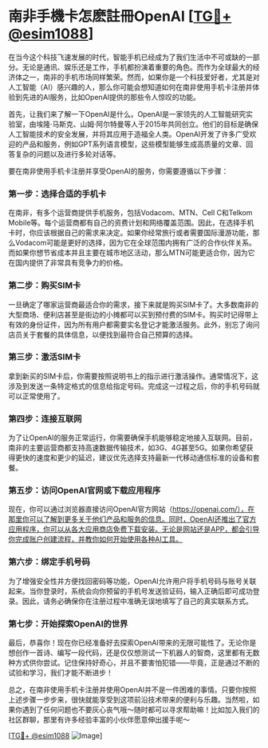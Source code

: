 # 南非手機卡怎麽註冊OpenAI [[TG💪+ @esim1088](https://t.me/s/esim1088)]

在当今这个科技飞速发展的时代，智能手机已经成为了我们生活中不可或缺的一部分。无论是通讯、娱乐还是工作，手机都扮演着重要的角色。而作为全球最大的经济体之一，南非的手机市场同样繁荣。然而，如果你是一个科技爱好者，尤其是对人工智能（AI）感兴趣的人，那么你可能会想知道如何在南非使用手机卡注册并体验到先进的AI服务，比如OpenAI提供的那些令人惊叹的功能。

首先，让我们来了解一下OpenAI是什么。OpenAI是一家领先的人工智能研究实验室，由埃隆·马斯克、山姆·阿尔特曼等人于2015年共同创立。他们的目标是确保人工智能技术的安全发展，并将其应用于造福全人类。OpenAI开发了许多广受欢迎的产品和服务，例如GPT系列语言模型，这些模型能够生成高质量的文章、回答复杂的问题以及进行多轮对话等。

要在南非使用手机卡注册并享受OpenAI的服务，你需要遵循以下步骤：

### 第一步：选择合适的手机卡

在南非，有多个运营商提供手机服务，包括Vodacom、MTN、Cell C和Telkom Mobile等。每个运营商都有自己的资费计划和网络覆盖范围。因此，在选择手机卡时，你应该根据自己的需求来决定。如果你经常旅行或者需要国际漫游功能，那么Vodacom可能是更好的选择，因为它在全球范围内拥有广泛的合作伙伴关系。而如果你想节省成本并且主要在城市地区活动，那么MTN可能更适合你，因为它在国内提供了非常具有竞争力的价格。

### 第二步：购买SIM卡

一旦确定了哪家运营商最适合你的需求，接下来就是购买SIM卡了。大多数南非的大型商场、便利店甚至是街边的小摊都可以买到预付费的SIM卡。购买时记得带上有效的身份证件，因为所有用户都需要实名登记才能激活服务。此外，别忘了询问店员关于套餐的具体信息，以便找到最符合自己预算的选择。

### 第三步：激活SIM卡

拿到新买的SIM卡后，你需要按照说明书上的指示进行激活操作。通常情况下，这涉及到发送一条特定格式的信息给指定号码。完成这一过程之后，你的手机号码就可以正常使用了。

### 第四步：连接互联网

为了让OpenAI的服务正常运行，你需要确保手机能够稳定地接入互联网。目前，南非的主要运营商都支持高速数据传输技术，如3G、4G甚至5G。如果你希望获得更快的速度和更少的延迟，建议优先选择支持最新一代移动通信标准的设备和套餐。

### 第五步：访问OpenAI官网或下载应用程序

现在，你可以通过浏览器直接访问OpenAI官方网站（https://openai.com/），在那里你可以了解到更多关于他们产品和服务的信息。同时，OpenAI还推出了官方应用程序，你可以从各大应用商店免费下载安装。无论是网站还是APP，都会引导你完成账户创建流程，并教你如何开始使用各种AI工具。

### 第六步：绑定手机号码

为了增强安全性并方便找回密码等功能，OpenAI允许用户将手机号码与账号关联起来。当你登录时，系统会向你预留的手机号发送验证码，输入正确后即可成功登录。因此，请务必确保你在注册过程中准确无误地填写了自己的真实联系方式。

### 第七步：开始探索OpenAI的世界

最后，恭喜你！现在你已经准备好去探索OpenAI带来的无限可能性了。无论你是想创作一首诗、编写一段代码，还是仅仅想测试一下机器人的智商，这里都有无数种方式供你尝试。记住保持好奇心，并且不要害怕犯错——毕竟，正是通过不断的试验和学习，我们才能不断进步！

总之，在南非使用手机卡注册并使用OpenAI并不是一件困难的事情。只要你按照上述步骤一步步来，很快就能享受到这项前沿技术带来的便利与乐趣。当然啦，如果你遇到了任何问题也不要灰心丧气哦～随时都可以寻求帮助嘛！比如加入我们的社区群聊，那里有许多经验丰富的小伙伴愿意伸出援手呢～

[[TG💪+ @esim1088](https://t.me/s/esim1088) ![Image](https://i.postimg.cc/4NQfJmqS/Snipaste-2025-05-13-00-14-12.png)]